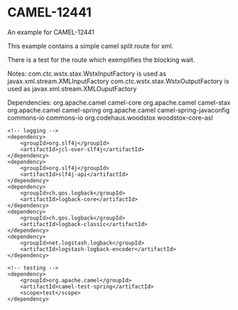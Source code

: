 # CAMEL-12441
An example for CAMEL-12441

This example contains a simple camel split route for xml.

There is a test for the route which exemplifies the blocking wait.

Notes:
com.ctc.wstx.stax.WstxInputFactory is used as  javax.xml.stream.XMLInputFactory
com.ctc.wstx.stax.WstxOutputFactory is used as javax.xml.stream.XMLOuputFactory

Dependencies:
    <dependency>
        <groupId>org.apache.camel</groupId>
        <artifactId>camel-core</artifactId>
    </dependency>
    <dependency>
        <groupId>org.apache.camel</groupId>
        <artifactId>camel-stax</artifactId>
    </dependency>
    <dependency>
        <groupId>org.apache.camel</groupId>
        <artifactId>camel-spring</artifactId>
    </dependency>
    <dependency>
        <groupId>org.apache.camel</groupId>
        <artifactId>camel-spring-javaconfig</artifactId>
    </dependency>
    <dependency>
        <groupId>commons-io</groupId>
        <artifactId>commons-io</artifactId>
    </dependency>
    <dependency>
        <groupId>org.codehaus.woodstox</groupId>
        <artifactId>woodstox-core-asl</artifactId>
    </dependency>


    <!-- logging -->
    <dependency>
        <groupId>org.slf4j</groupId>
        <artifactId>jcl-over-slf4j</artifactId>
    </dependency>
    <dependency>
        <groupId>org.slf4j</groupId>
        <artifactId>slf4j-api</artifactId>
    </dependency>
    <dependency>
        <groupId>ch.qos.logback</groupId>
        <artifactId>logback-core</artifactId>
    </dependency>
    <dependency>
        <groupId>ch.qos.logback</groupId>
        <artifactId>logback-classic</artifactId>
    </dependency>
    <dependency>
        <groupId>net.logstash.logback</groupId>
        <artifactId>logstash-logback-encoder</artifactId>
    </dependency>

    <!-- testing -->
    <dependency>
        <groupId>org.apache.camel</groupId>
        <artifactId>camel-test-spring</artifactId>
        <scope>test</scope>
    </dependency>